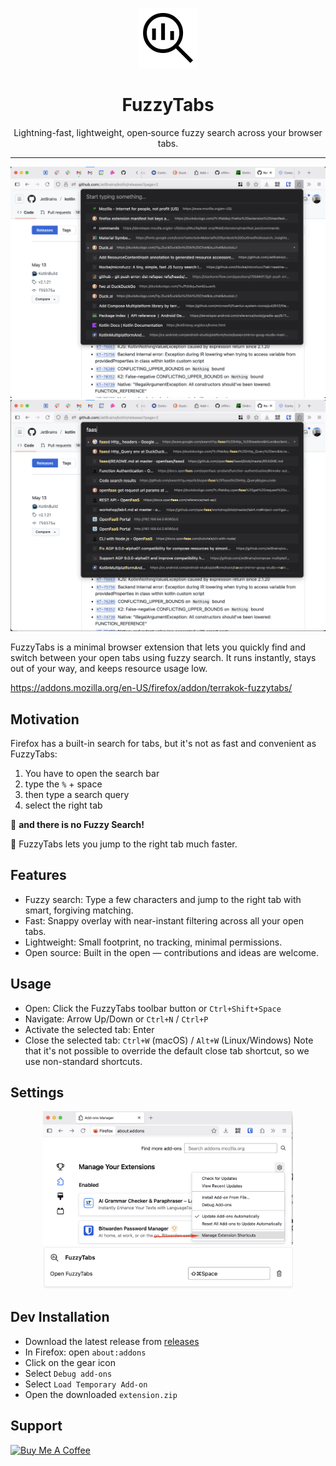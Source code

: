<p align="center">
  <img src="icons/ic_search.svg" alt="FuzzyTabs icon" width="96" height="96">
</p>
<h1 align="center">FuzzyTabs</h1>
<p align="center">Lightning-fast, lightweight, open‑source fuzzy search across your browser tabs.</p>

---

<p align="center">
  <img src="media/app-screen-1.png" width="600">
  <img src="media/app-screen-2.png" width="600">
</p>

FuzzyTabs is a minimal browser extension that lets you quickly find and switch between your open tabs using fuzzy
search.
It runs instantly, stays out of your way, and keeps resource usage low.

https://addons.mozilla.org/en-US/firefox/addon/terrakok-fuzzytabs/

## Motivation

Firefox has a built-in search for tabs, but it's not as fast and convenient as FuzzyTabs:
1) You have to open the search bar
2) type the `%` + space
3) then type a search query
4) select the right tab

👻 **and there is no Fuzzy Search!**

🚀 FuzzyTabs lets you jump to the right tab much faster.

## Features

- Fuzzy search: Type a few characters and jump to the right tab with smart, forgiving matching.
- Fast: Snappy overlay with near-instant filtering across all your open tabs.
- Lightweight: Small footprint, no tracking, minimal permissions.
- Open source: Built in the open — contributions and ideas are welcome.

## Usage

- Open: Click the FuzzyTabs toolbar button or `Ctrl+Shift+Space`
- Navigate: Arrow Up/Down or `Ctrl+N` / `Ctrl+P`
- Activate the selected tab: Enter
- Close the selected tab: `Ctrl+W` (macOS) / `Alt+W` (Linux/Windows)
  Note that it's not possible to override the default close tab shortcut, so we use non-standard shortcuts.

## Settings

<p align="center">
  <img src="media/settings-1.png" width="400">
  <img src="media/settings-2.png" width="400">
</p>

## Dev Installation

- Download the latest release from [releases](https://github.com/terrakok/fuzzytabs/releases)
- In Firefox: open `about:addons`
- Click on the gear icon
- Select `Debug add-ons`
- Select `Load Temporary Add-on`
- Open the downloaded `extension.zip`

## Support

<a href="https://www.buymeacoffee.com/terrakok" target="_blank"><img src="https://cdn.buymeacoffee.com/buttons/default-green.png" alt="Buy Me A Coffee" width="200"></a>